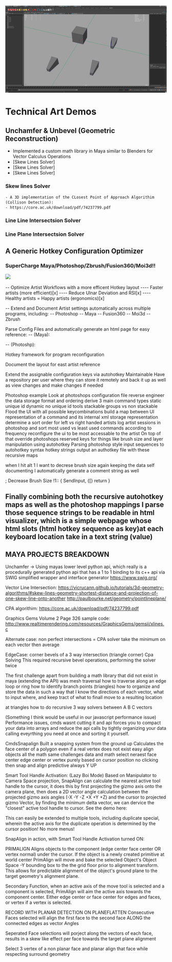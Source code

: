 ![](./DemoExamples/EasyAimPrimAlignAIM.gif)

# Technical Art Demos

## Unchamfer & Unbevel (Geometric Reconstruction)
- Implemented a custom math library in Maya similar to Blenders for Vector Calculus Operations
- [Skew Lines Solver]
- [Skew Lines Solver]
- [Skew Lines Solver]

### Skew lines Solver
```
- A 3D implementation of the CLosest Point of Approach Algorithim (Collison Detection):
- https://core.ac.uk/download/pdf/74237799.pdf
```

### Line Line Intersectsion Solver

### Line Plane Intersectsion Solver



## A Generic Hotkey Configuration Optimizer
### SuperCharge Maya/Photoshop/Zbrush/Fusion360/Moi3d!!
![](https://i0.wp.com/scifiinterfaces.com/wp-content/uploads/2013/06/typing.gif)

-- Optimize Artist Workflows with a more efficent Hotkey layout
	---- Faster artists (more efficient)[x]
	---- Reduce Ulnar Deviation and RSI[x]
	---- Healthy artists = Happy artists (ergonomics)[x]

-- Extend and Document Artist settings automatically across multiple programs, including:
-- Photoshop
-- Maya
-- Fusion360
-- Moi3d
-- Zbrush

Parse Config Files and automatically generate an html page for easy reference:
-- (Maya):

-- (Photoshp):

Hotkey framework for program reconfiguration


Document the layout for east artist reference

Extend the assignable configuration keys via autohotkey
Maintainable
Have a repository per user where they can store it remotely and back it up as
well as view changes and make changes if needed


Photoshop example
Look at photoshops configuration file
reverse engineer the data storage format and ordering
derive 3 main command types
	static unique id
	dynamic no unique id
	tools stackable groups vs non stackable
Flood the UI with all possible keycombinations
build a map between UI representation of a command and its internal xml storage representation
determine a sort order for left vs right handed artists
log artist sessions in photoshop and sort most used vs least used commands according to frequency
reconfigure the ui to be most accessable to the artist
On top of that override photoshops reserved keys for things like brush size and layer manipulation
using autohotkey
Parsing photoshop style input sequences to autohotkey syntax hotkey strings
	output an authotkey file with these recursive maps

when I hit alt 1 I want to decrese brush size
again keeping the data self documenting I automatically generate a comment string as well

; Decrease Brush Size
!1::
{
    SendInput, {[}
    return
}

Finally combining both the recursive autohotkey maps as well as the photoshop
mappings I parse those sequence strings to be readable in html visualizer,
which is a simple webpage whose html slots (html hotkey sequence as
key)at each keyboard location take in a text string
(value)
 ------------------------------------------------------------------------------
## MAYA PROJECTS BREAKDOWN
Unchamfer ->
Using mayas lower level python api, which really is a procedurally generated
python api that has a 1 to 1 binding to its c++ api via SWIG
simplified wrapper and interface generator
https://www.swig.org/

Vector Line Intersection:
https://vicrucann.github.io/tutorials/3d-geometry-algorithms/#skew-lines-geometry-shortest-distance-and-projection-of-one-skew-line-onto-another
http://paulbourke.net/geometry/pointlineplane/

CPA algorithim:
https://core.ac.uk/download/pdf/74237799.pdf

Graphics Gems Volume 2
Page 326 sample code:
http://www.realtimerendering.com/resources/GraphicsGems/gemsii/xlines.c

Alternate case:
non perfect intersections = CPA solver take the minimum on each vector then average

EdgeCase:
corner bevels of a 3 way intersection (triangle corner) Cpa Solving
This required recursive bevel operations, performing the solver twice


The first challenge apart from building a math library that did not exist in
maya (extending the API) was
mesh traversal
how to traverse along an edge loop or ring
how to identify branch points (triangles)
how to organize and store the data in such a way that I know the directions
of each vector, what to input where, and keep tract of what to finall move
to a resulting location

at triangles
	how to do recursive 3 way solvers between A B C vectors

(Something I think would be useful in our javascript performance issue)
Performance issues, cmds wasnt cutting it and api forces you to compact your
data into arrays and reduce the api calls by tightly organizing your data
calling eveyrthing you need at once and sorting it yourself.

CmdsSnapalign
Built a snapping system from the ground up
Calculates the face center of a polygon even if a real vertex does not exist
easy align objects
all the math same challenges data and math
select neraest face center
edge center
or vertex
purely based on cursor position no clicking
then snap and align
predictive
always Y UP

Smart Tool Handle Activation: (Lazy Boi Mode)
Based on Manipulator to Camera Space projection, SnapAlign can calculate the 
nearest active tool handle to the cursor, it does this by first projecting
the gizmo axis onto the camera plane, then does a 2D vector angle calculation
between the projected gizmo axis angles (-X -Y -Z +X +Y +Z) and the cursor
to projected gizmo Vector, by finding the minimum delta vector, we can dervice
the "closest" active tool handle to cursor.
See the demo here:

This can easily be extended to multiple tools, including duplicate special,
wherein the active axis for the duplicate operation is determined by the cursor
position! No more menus!

SnapAlign in action, with Smart Tool Handle Activation turned ON:


PRIMALIGN
Aligns objects to the component (edge center face center OR vertex normal)
under the cursor. If the object is a newly created primitive at world center
PrimAlign will move and bake the selected Object's Object Space -Y bounding box
to the the grid floor prior to alignment transform. This allows for predictable
alignment of the object's ground plane to the target geometry's alignment
plane.

Secondary Function, when an active axis of the move tool is selected and a component
is selected, PrimAlign will aim the active axis towards the component center.
Either edge center or face center for edges and faces, or vertex if a vertex is selected.


RECORD WITH PLANAR DETECTION ON
PLANEFLATTEN
Consecutive Faces selected will align the first face to the second face ALONG
the connected edges as vector Angles

Seperated Face selections will porject along the vectors of each face, results
in a skew like effect per face towards the target plane alignment

Select 3 vertex of a non planar face and planar align that face while respecting
surround geometry






















